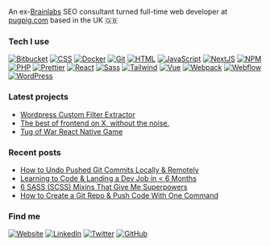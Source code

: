 An ex-<a href="https://www.brainlabsdigital.com/" target="_blank">Brainlabs</a> SEO consultant turned full-time web developer at [pugpig.com](pugpig.com) based in the UK 🇬🇧

### Tech I use
[![Bitbucket](https://img.shields.io/badge/Bitbucket-0052CC?style=for-the-badge&logo=bitbucket&logoColor=white)](https://bitbucket.org/)
[![CSS](https://img.shields.io/badge/CSS-1572B6?style=for-the-badge&logo=css3&logoColor=white)](https://developer.mozilla.org/en-US/docs/Web/CSS)
[![Docker](https://img.shields.io/badge/Docker-2496ED?style=for-the-badge&logo=docker&logoColor=white)](https://www.docker.com/)
[![Git](https://img.shields.io/badge/Git-F05032?style=for-the-badge&logo=git&logoColor=white)](https://git-scm.com/)
[![HTML](https://img.shields.io/badge/HTML-E34F26?style=for-the-badge&logo=html5&logoColor=white)](https://developer.mozilla.org/en-US/docs/Web/HTML)
[![JavaScript](https://img.shields.io/badge/JavaScript-FFB813?style=for-the-badge&logo=javascript&logoColor=white)](https://developer.mozilla.org/en-US/docs/Web/JavaScript)
[![NextJS](https://img.shields.io/badge/Next.js-000000?style=for-the-badge&logo=next.js&logoColor=white)](https://nextjs.org/)
[![NPM](https://img.shields.io/badge/NPM-CB3837?style=for-the-badge&logo=npm&logoColor=white)](https://www.npmjs.com/)
[![PHP](https://img.shields.io/badge/PHP-777BB4?style=for-the-badge&logo=php&logoColor=white)](https://www.php.net/)
[![Prettier](https://img.shields.io/badge/Prettier-F7B93E?style=for-the-badge&logo=prettier&logoColor=white)](https://prettier.io/)
[![React](https://img.shields.io/badge/React-61DAFB?style=for-the-badge&logo=react&logoColor=black)](https://reactjs.org/)
[![Sass](https://img.shields.io/badge/Sass-CC6699?style=for-the-badge&logo=sass&logoColor=white)](https://sass-lang.com/)
[![Tailwind](https://img.shields.io/badge/Tailwind-38B2AC?style=for-the-badge&logo=tailwind-css&logoColor=white)](https://tailwindcss.com/)
[![Vue](https://img.shields.io/badge/Vue-4FC08D?style=for-the-badge&logo=vue.js&logoColor=white)](https://vuejs.org/)
[![Webpack](https://img.shields.io/badge/Webpack-8DD6F9?style=for-the-badge&logo=webpack&logoColor=black)](https://webpack.js.org/)
[![Webflow](https://img.shields.io/badge/Webflow-2D2D2D?style=for-the-badge&logo=webflow&logoColor=white)](https://webflow.com/)
[![WordPress](https://img.shields.io/badge/WordPress-21759B?style=for-the-badge&logo=wordpress&logoColor=white)](https://wordpress.org/)

### Latest projects
- [Wordpress Custom Filter Extractor](https://filter-finder-app.vercel.app/)
- [The best of frontend on X, without the noise.](https://www.frontendwrapped.com/)
- [Tug of War React Native Game](https://github.com/adamddurrant/tug-of-war)


### Recent posts
- [How to Undo Pushed Git Commits Locally & Remotely](https://adamdurrant.co.uk/blog/undo-git-commit)
- [Learning to Code & Landing a Dev Job in < 6 Months](https://adamdurrant.co.uk/blog/learning-to-code)
- [6 SASS (SCSS) Mixins That Give Me Superpowers](https://adamdurrant.co.uk/blog/scss-mixins)
- [How to Create a Git Repo & Push Code With One Command](https://adamdurrant.co.uk/blog/create-repo-from-cli)
  
### Find me
[![Website](https://img.shields.io/badge/Website-333333?style=for-the-badge&logo=lightning&logoColor=white)](https://adamdurrant.co.uk/)
[![LinkedIn](https://img.shields.io/badge/LinkedIn-0A66C2?style=for-the-badge&logo=linkedin&logoColor=white)](https://www.linkedin.com/in/adam-durrant/)
[![Twitter](https://img.shields.io/badge/Twitter-1DA1F2?style=for-the-badge&logo=x&logoColor=white)](https://x.com/AdamDDurrant)
[![GitHub](https://img.shields.io/badge/GitHub-181717?style=for-the-badge&logo=github&logoColor=white)](https://github.com/adamddurrant)

